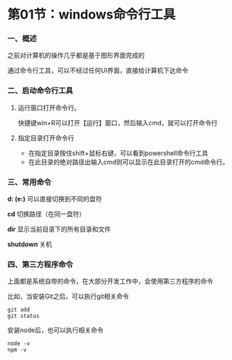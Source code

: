 # 第01节：windows命令行工具

### 一、概述

之前对计算机的操作几乎都是基于图形界面完成的

通过命令行工具，可以不经过任何UI界面，直接给计算机下达命令

### 二、启动命令行工具

1. 运行窗口打开命令行。

   快捷键win+R可以打开【运行】窗口，然后输入cmd，就可以打开命令行

2. 指定目录打开命令行
   * 在指定目录按住shift+鼠标右键，可以看到powershell命令行工具
   * 在此目录的绝对路径出输入cmd则可以显示在此目录打开的cmd命令行。

### 三、常用命令

**d: (e:)** 可以直接切换到不同的盘符

**cd** 切换路径（在同一盘符）

**dir** 显示当前目录下的所有目录和文件

**shutdown** 关机

### 四、第三方程序命令

上面都是系统自带的命令，在大部分开发工作中，会使用第三方程序的命令

比如，当安装Git之后，可以执行git相关命令

```git
git add
git status
```

安装node后，也可以执行相关命令

```node
node -v
npm -v
```

